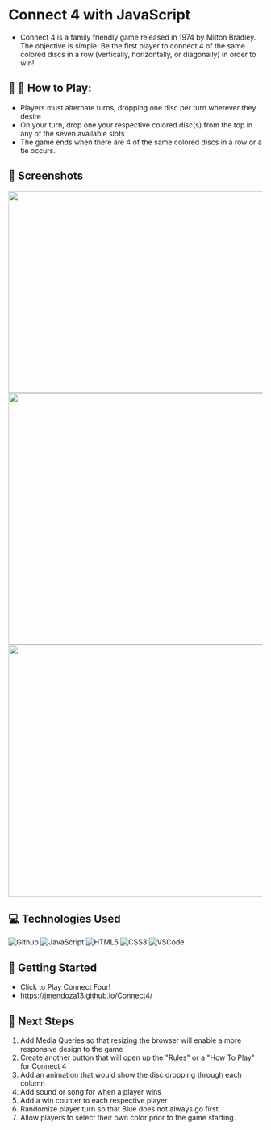 # Connect 4 with JavaScript

* Connect 4 is a family friendly game released in 1974 by Milton Bradley. The objective is simple: Be the first player to connect 4 of the same colored discs in a row (vertically, horizontally, or diagonally) in order to win!

## :red_circle: :large_blue_circle: How to Play: 
* Players must alternate turns, dropping one disc per turn wherever they desire
* On your turn, drop one your respective colored disc(s) from the top in any of the seven available slots
* The game ends when there are 4 of the same colored discs in a row or a tie occurs.

## :camera_flash: Screenshots


<img src="https://i.imgur.com/n4Lrzy8.png"   width="650px" height="400px"/>

<img src="https://i.imgur.com/jIC3YN3.png"   width="650px" height="500px"/>

<img src="https://i.imgur.com/IwH6SBn.png"   width="6500px" height="500px"/>

## :computer: Technologies Used

![Github](https://img.shields.io/badge/-GitHub-333?style=flat&logo=github)
![JavaScript](https://img.shields.io/badge/-JavaScript-333?style=flat&logo=javascript) 
![HTML5](https://img.shields.io/badge/-HTML5-333?style=flat&logo=html5)
![CSS3](https://img.shields.io/badge/-CSS-333?style=flat&logo=css3)
![VSCode](https://img.shields.io/badge/-VS_Code-333?style=flat&logo=visualstudio)

## :diamond_shape_with_a_dot_inside: Getting Started

* Click to Play Connect Four!
* https://jmendoza13.github.io/Connect4/

## :seedling: Next Steps

1. Add Media Queries so that resizing the browser will enable a more responsive design to the game
2. Create another button that will open up the "Rules" or a "How To Play" for Connect 4
3. Add an animation that would show the disc dropping through each column
4. Add sound or song for when a player wins
5. Add a win counter to each respective player
6. Randomize player turn so that Blue does not always go first
7. Allow players to select their own color prior to the game starting.